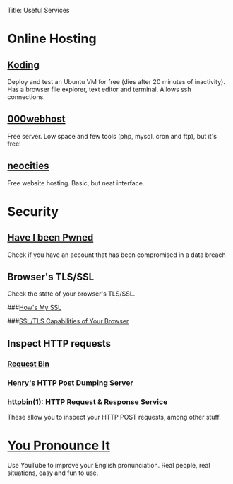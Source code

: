Title: Useful Services

# Online Hosting

## [Koding](https://koding.com/)
Deploy and test an Ubuntu VM for free (dies after 20 minutes of inactivity).
Has a browser file explorer, text editor and terminal. Allows ssh connections.

## [000webhost](http://www.000webhost.com/)
Free server. Low space and few tools (php, mysql, cron and ftp), but it's free!

## [neocities](https://neocities.org/)
Free website hosting. Basic, but neat interface.

# Security

## [Have I been Pwned](https://haveibeenpwned.com/)

Check if you have an account that has been compromised in a data breach

## Browser's TLS/SSL

Check the state of your browser's TLS/SSL.

###[How's My SSL](https://www.howsmyssl.com/)

###[SSL/TLS Capabilities of Your Browser](https://www.ssllabs.com/ssltest/viewMyClient.html)


## Inspect HTTP requests

### [Request Bin](http://requestb.in/)

### [Henry's HTTP Post Dumping Server](https://www.posttestserver.com/)

### [httpbin(1): HTTP Request & Response Service](https://httpbin.org/)

These allow you to inspect your HTTP POST requests, among other stuff.



# [You Pronounce It](http://youpronounce.it/)
Use YouTube to improve your English pronunciation. Real people, real situations, easy and fun to use.
